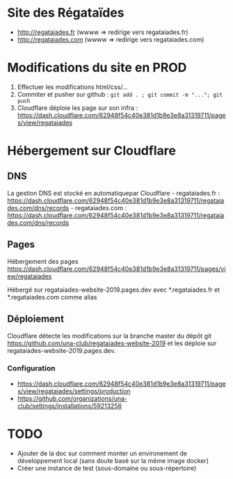 Site des Régataïdes
===================

- http://regataiades.fr (wwww => redirige vers regataiades.fr)
- http://regataiades.com (wwww => redirige vers regataiades.com)

# Modifications du site en PROD

1. Effectuer les modifications html/css/...
2. Commiter et pusher sur github : `git add . ; git commit -m "..."; git push`
3. Cloudflare déploie les page sur son infra : https://dash.cloudflare.com/62948f54c40e381d1b9e3e8a31319711/pages/view/regataiades

# Hébergement sur Cloudflare

## DNS
La gestion DNS est stocké en automatiquepar Cloudflare
    - regataiades.fr : https://dash.cloudflare.com/62948f54c40e381d1b9e3e8a31319711/regataiades.com/dns/records
    - regataiades.com : https://dash.cloudflare.com/62948f54c40e381d1b9e3e8a31319711/regataiades.com/dns/records

## Pages
Hébergement des pages https://dash.cloudflare.com/62948f54c40e381d1b9e3e8a31319711/pages/view/regataiades

Hébergé sur regataiades-website-2019.pages.dev avec *.regataiades.fr et *.regataiades.com comme alias

## Déploiement
Cloudflare détecte les modifications sur la branche master du dépôt git https://github.com/una-club/regataiades-website-2019 et les déploie sur regataiades-website-2019.pages.dev.

### Configuration
- https://dash.cloudflare.com/62948f54c40e381d1b9e3e8a31319711/pages/view/regataiades/settings/production
- https://github.com/organizations/una-club/settings/installations/59213256


# TODO
- Ajouter de la doc sur comment monter un environement de développement local (sans doute basé sur la même image docker)
- Créer une instance de test (sous-domaine ou sous-répertoire)
